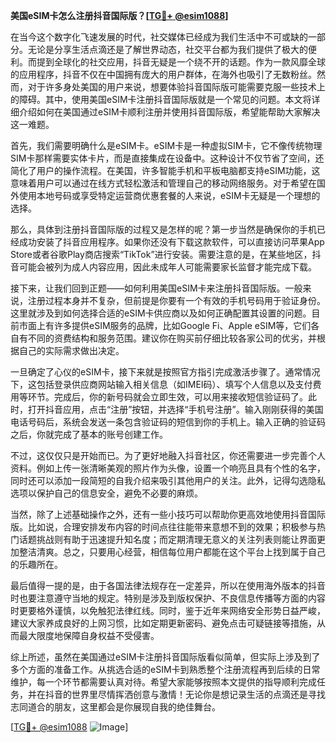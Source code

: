 **美国eSIM卡怎么注册抖音国际版？[[TG💪+ @esim1088](https://t.me/s/esim1088)]**

在当今这个数字化飞速发展的时代，社交媒体已经成为我们生活中不可或缺的一部分。无论是分享生活点滴还是了解世界动态，社交平台都为我们提供了极大的便利。而提到全球化的社交应用，抖音无疑是一个绕不开的话题。作为一款风靡全球的应用程序，抖音不仅在中国拥有庞大的用户群体，在海外也吸引了无数粉丝。然而，对于许多身处美国的用户来说，想要体验抖音国际版可能需要克服一些技术上的障碍。其中，使用美国eSIM卡注册抖音国际版就是一个常见的问题。本文将详细介绍如何在美国通过eSIM卡顺利注册并使用抖音国际版，希望能帮助大家解决这一难题。

首先，我们需要明确什么是eSIM卡。eSIM卡是一种虚拟SIM卡，它不像传统物理SIM卡那样需要实体卡片，而是直接集成在设备中。这种设计不仅节省了空间，还简化了用户的操作流程。在美国，许多智能手机和平板电脑都支持eSIM功能，这意味着用户可以通过在线方式轻松激活和管理自己的移动网络服务。对于希望在国外使用本地号码或享受特定运营商优惠套餐的人来说，eSIM卡无疑是一个理想的选择。

那么，具体到注册抖音国际版的过程又是怎样的呢？第一步当然是确保你的手机已经成功安装了抖音应用程序。如果你还没有下载这款软件，可以直接访问苹果App Store或者谷歌Play商店搜索“TikTok”进行安装。需要注意的是，在某些地区，抖音可能会被列为成人内容应用，因此未成年人可能需要家长监督才能完成下载。

接下来，让我们回到正题——如何利用美国eSIM卡来注册抖音国际版。一般来说，注册过程本身并不复杂，但前提是你要有一个有效的手机号码用于验证身份。这里就涉及到如何选择合适的eSIM卡供应商以及如何正确配置其设置的问题。目前市面上有许多提供eSIM服务的品牌，比如Google Fi、Apple eSIM等，它们各自有不同的资费结构和服务范围。建议你在购买前仔细比较各家公司的优劣，并根据自己的实际需求做出决定。

一旦确定了心仪的eSIM卡，接下来就是按照官方指引完成激活步骤了。通常情况下，这包括登录供应商网站输入相关信息（如IMEI码）、填写个人信息以及支付费用等环节。完成后，你的新号码就会立即生效，可以用来接收短信验证码了。此时，打开抖音应用，点击“注册”按钮，并选择“手机号注册”。输入刚刚获得的美国电话号码后，系统会发送一条包含验证码的短信到你的手机上。输入正确的验证码之后，你就完成了基本的账号创建工作。

不过，这仅仅只是开始而已。为了更好地融入抖音社区，你还需要进一步完善个人资料。例如上传一张清晰美观的照片作为头像，设置一个响亮且具有个性的名字，同时还可以添加一段简短的自我介绍来吸引其他用户的关注。此外，记得勾选隐私选项以保护自己的信息安全，避免不必要的麻烦。

当然，除了上述基础操作之外，还有一些小技巧可以帮助你更高效地使用抖音国际版。比如说，合理安排发布内容的时间点往往能带来意想不到的效果；积极参与热门话题挑战则有助于迅速提升知名度；而定期清理无意义的关注列表则能让界面更加整洁清爽。总之，只要用心经营，相信每位用户都能在这个平台上找到属于自己的乐趣所在。

最后值得一提的是，由于各国法律法规存在一定差异，所以在使用海外版本的抖音时也要注意遵守当地的规定。特别是涉及到版权保护、不良信息传播等方面的内容时更要格外谨慎，以免触犯法律红线。同时，鉴于近年来网络安全形势日益严峻，建议大家养成良好的上网习惯，比如定期更新密码、避免点击可疑链接等措施，从而最大限度地保障自身权益不受侵害。

综上所述，虽然在美国通过eSIM卡注册抖音国际版看似简单，但实际上涉及到了多个方面的准备工作。从挑选合适的eSIM卡到熟悉整个注册流程再到后续的日常维护，每一个环节都需要认真对待。希望大家能够按照本文提供的指导顺利完成任务，并在抖音的世界里尽情挥洒创意与激情！无论你是想记录生活的点滴还是寻找志同道合的朋友，这里都会是你展现自我的绝佳舞台。

[[TG💪+ @esim1088](https://t.me/s/esim1088) ![Image](https://i.postimg.cc/4NQfJmqS/Snipaste-2025-05-13-00-14-12.png)]